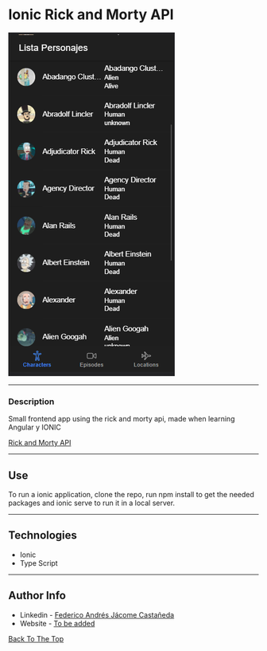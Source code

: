# Ionic Rick and Morty API

![Project Image](./main_img.png)

---

### Description
Small frontend app using the rick and morty api, made when learning Angular y IONIC

[Rick and Morty API](https://rickandmortyapi.com/)


---

## Use

To run a ionic application, clone the repo, run npm install to get the needed packages and ionic serve to run it in a local server.

---

## Technologies

- Ionic
- Type Script

---
## Author Info

- Linkedin - [Federico Andrés Jácome Castañeda](https://www.linkedin.com/in/federicojacome/)
- Website - [To be added](https://github.com/federocky)

[Back To The Top](#read-me-template)
